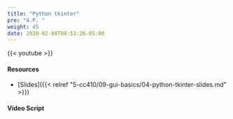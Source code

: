 ```yaml
---
title: "Python tkinter"
pre: "4.P. "
weight: 45
date: 2020-02-08T00:53:26-05:00
---
```


{{< youtube  >}}

#### Resources

* [Slides]({{< relref "5-cc410/09-gui-basics/04-python-tkinter-slides.md" >}})

#### Video Script

